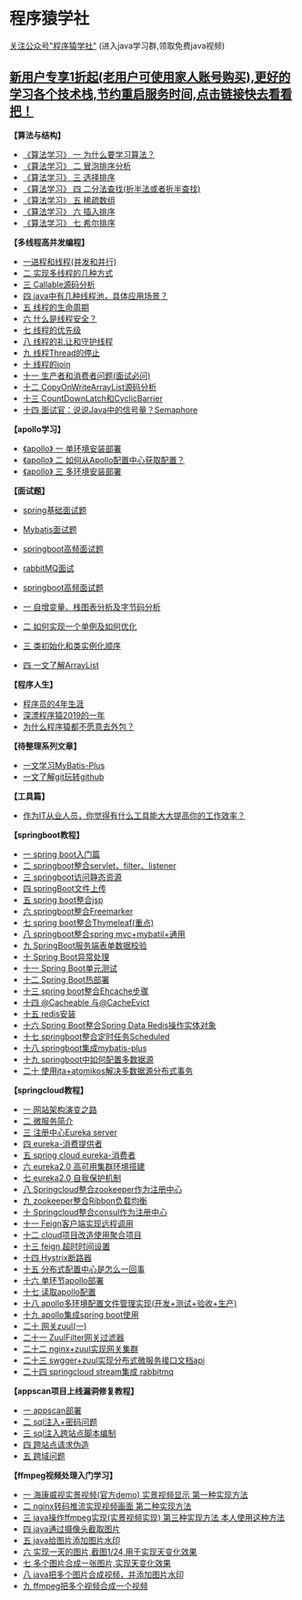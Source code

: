 # 程序猿学社

[关注公众号"程序猿学社"](https://mp.weixin.qq.com/mp/profile_ext?action=home&__biz=MzI1MjEyMjMzNA==#wechat_redirect)
(进入java学习群,领取免费java视频)

[新用户专享1折起(老用户可使用家人账号购买),更好的学习各个技术栈,节约重启服务时间,点击链接快去看看把！](https://www.aliyun.com/minisite/goods?source=5176.11533457&userCode=qs2ssk2b&type=copy)
---


**【算法与结构】**
- [《算法学习》 一 为什么要学习算法？](https://mp.weixin.qq.com/s/xV3O-Nb9M5wyKw12hme-7g)
- [《算法学习》 二 冒泡排序分析](https://mp.weixin.qq.com/s/n8io7b_m6BvwDFoywrzgrA)
- [《算法学习》 三 选择排序](https://mp.weixin.qq.com/s/HfC5NTtBhCq9wKf9rx5PpA)
- [《算法学习》 四 二分法查找(折半法或者折半查找)](https://mp.weixin.qq.com/s/PiNeuCEsqHdE9qK8YAP0YQ)
- [《算法学习》 五 稀疏数组](https://mp.weixin.qq.com/s/QWj6-wU66Z6Iej40rxXCcw)
- [《算法学习》 六 插入排序](https://mp.weixin.qq.com/s/m_cWL9rUz-gKLLytXb8Cbw)
- [《算法学习》 七 希尔排序](https://mp.weixin.qq.com/s/bM6j2G7iXyHihuY6F320OQ)

**【多线程高并发编程】**
- [一进程和线程(并发和并行)](https://mp.weixin.qq.com/s/kkZy_4pkmV--04YyZIoluQ)
- [二 实现多线程的几种方式](https://mp.weixin.qq.com/s/LSywrksMci9Tb3NlOfMnfg)
- [三 Callable源码分析](https://mp.weixin.qq.com/s/3TCpvu9MSmibAZWf2IP-cA)
- [四 java中有几种线程池，具体应用场景？](https://mp.weixin.qq.com/s/kcHBAh3pWAExlaEUVT9sVg)
- [五 线程的生命周期](https://mp.weixin.qq.com/s/0slWSzTStT8Uu5TwmC3ucA)
- [六 什么是线程安全？](https://blog.csdn.net/qq_16855077/article/details/104477155)
- [七 线程的优先级](https://blog.csdn.net/qq_16855077/article/details/104508301)
- [八 线程的礼让和守护线程](https://blog.csdn.net/qq_16855077/article/details/104518686)
- [九 线程Thread的停止](https://blog.csdn.net/qq_16855077/article/details/104529660A)
- [十 线程的join](https://blog.csdn.net/qq_16855077/article/details/104548411)
- [十一 生产者和消费者问题(面试必问)](https://blog.csdn.net/qq_16855077/article/details/104569388)
- [十二 CopyOnWriteArrayList源码分析](https://blog.csdn.net/qq_16855077/article/details/104598379)
- [十三 CountDownLatch和CyclicBarrier](https://blog.csdn.net/qq_16855077/article/details/104634011)
- [十四 面试官：说说Java中的信号量？Semaphore](https://blog.csdn.net/qq_16855077/article/details/104701328)



**【apollo学习】**
- [《apollo》 一 单环境安装部署](https://mp.weixin.qq.com/s/GPr8_sF96do-_5-t2KDhWw)
- [《apollo》 二 如何从Apollo配置中心获取配置？](https://mp.weixin.qq.com/s/2okbI16Hm36dVV7ob04Lrw)
- [《apollo》 三 多环境安装部署](https://mp.weixin.qq.com/s/GPr8_sF96do-_5-t2KDhWw)


**【面试题】**
- [spring基础面试题](https://mp.weixin.qq.com/s/TaA7jW5AfDSKsTVZ6XVo9A)
- [ Mybatis面试题](https://mp.weixin.qq.com/s/awAw22kH6cIOY3IX035d4A)
- [springboot高频面试题](https://mp.weixin.qq.com/s/8zyEZPTz-pSamh21LLVyiQ)
- [rabbitMQ面试](https://blog.csdn.net/qq_16855077/article/details/103778961)
- [springboot高频面试题](https://mp.weixin.qq.com/s/8zyEZPTz-pSamh21LLVyiQ)


- [一 自增变量、栈图表分析及字节码分析](https://mp.weixin.qq.com/s/z4tXxorLqt2tSnUpt4qeDg)
- [二 如何实现一个单例及如何优化](https://mp.weixin.qq.com/s/ABsGQqNrdSgTajqlcBXIvQ)
- [三 类初始化和类实例化顺序](https://mp.weixin.qq.com/s/LdkSc3wg5J1YuF5-2qRL4g)
- [四 一文了解ArrayList](https://mp.weixin.qq.com/s/6MMyQyB2wUPYbQ8-w2e1aw)


**【程序人生】**
- [程序员的4年生涯](https://mp.weixin.qq.com/s/iBjDj221miYgmnSmZvp8eQ)
- [深漂程序猿2019的一年](https://mp.weixin.qq.com/s/uCcMjC1O0H1dUHZ-y8oyjg)
- [为什么程序猿都不愿意去外包？](https://mp.weixin.qq.com/s/fc86hLuduLO4v8ONqLaZcg)

**【待整理系列文章】**
- [一文学习MyBatis-Plus](https://mp.weixin.qq.com/s/FLU8jxZUjlsCjbipvDcnEA)
- [一文了解git玩转github](https://mp.weixin.qq.com/s/Nj5QoLp-CcGt4UEJDZMUfA)

**【工具篇】**
- [作为IT从业人员，你觉得有什么工具能大大提高你的工作效率？](https://mp.weixin.qq.com/s/QWJaRQtydUOu6-kKai_k3w)


**【springboot教程】**
- [一 spring boot入门篇](https://mp.weixin.qq.com/s/MXIlnbQB9XZQh8vFu0ceQQ)
- [二 springboot整合servlet、filter、listener](https://mp.weixin.qq.com/s/64W6HBTPd4qv8INwFbsXFg)
- [三 springboot访问静态资源](https://blog.csdn.net/qq_16855077/article/details/84876309)
- [四 springBoot文件上传](https://blog.csdn.net/qq_16855077/article/details/84880775)
- [五 spring boot整合jsp](https://blog.csdn.net/qq_16855077/article/details/84883016)
- [六 springboot整合Freemarker](https://blog.csdn.net/qq_16855077/article/details/84940256)
- [七 spring boot整合Thymeleaf(重点)](https://blog.csdn.net/qq_16855077/article/details/84941707)
- [八 springboot整合spring mvc+mybatil+通用](https://blog.csdn.net/qq_16855077/article/details/84957747)
- [九 SpringBoot服务端表单数据校验](https://blog.csdn.net/qq_16855077/article/details/84968919)
- [十 Spring Boot异常处理](https://blog.csdn.net/qq_16855077/article/details/84972810)
- [十一 Spring Boot单元测试](https://blog.csdn.net/qq_16855077/article/details/84973919)
- [十二 Spring Boot热部署](https://blog.csdn.net/qq_16855077/article/details/84974093)
- [十三 spring boot整合Ehcache步骤](https://blog.csdn.net/qq_16855077/article/details/84974214)
- [十四 @Cacheable 与@CacheEvict](https://blog.csdn.net/qq_16855077/article/details/84976991)
- [十五 redis安装](https://blog.csdn.net/qq_16855077/article/details/84983292)
- [十六 Spring Boot整合Spring Data Redis操作实体对象](https://blog.csdn.net/qq_16855077/article/details/85000744)
- [十七 springboot整合定时任务Scheduled](https://blog.csdn.net/qq_16855077/article/details/85007533)
- [十八 springboot集成mybatis-plus](https://blog.csdn.net/qq_16855077/article/details/104151231)
- [十九 springboot中如何配置多数据源](https://blog.csdn.net/qq_16855077/article/details/104708038)
- [二十 使用jta+atomikos解决多数据源分布式事务](https://blog.csdn.net/qq_16855077/article/details/104852632)

**【springcloud教程】**
- [一 网站架构演变之路](https://blog.csdn.net/qq_16855077/article/details/93618390)
- [二 微服务简介](https://blog.csdn.net/qq_16855077/article/details/90605665)
- [三 注册中心Eureka server](https://blog.csdn.net/qq_16855077/article/details/90752257)
- [四 eureka-消费提供者](https://blog.csdn.net/qq_16855077/article/details/90770291)
- [五 spring cloud eureka-消费者](https://blog.csdn.net/qq_16855077/article/details/95460975)
- [六 eureka2.0 高可用集群环境搭建](https://blog.csdn.net/qq_16855077/article/details/95940638)
- [七 eureka2.0 自我保护机制](https://blog.csdn.net/qq_16855077/article/details/96115348)
- [八 Springcloud整合zookeeper作为注册中心](https://blog.csdn.net/qq_16855077/article/details/96840346)
- [九 zookeeper整合Ribbon负载均衡](https://blog.csdn.net/qq_16855077/article/details/96872207)
- [十 Springcloud整合consul作为注册中心](https://blog.csdn.net/qq_16855077/article/details/96966019)
- [十一 Feign客户端实现远程调用](https://blog.csdn.net/qq_16855077/article/details/96995189)
- [十二 cloud项目改造使用聚合项目](https://blog.csdn.net/qq_16855077/article/details/97249508)
- [十三 feign 超时时间设置](https://blog.csdn.net/qq_16855077/article/details/99288704)
- [十四 Hystrix断路器](https://blog.csdn.net/qq_16855077/article/details/99857355)
- [十五 分布式配置中心是怎么一回事](https://blog.csdn.net/qq_16855077/article/details/101065043)
- [十六 单环节apollo部署](https://blog.csdn.net/qq_16855077/article/details/103183899)
- [十七 读取apollo配置](https://blog.csdn.net/qq_16855077/article/details/103197221)
- [十八 apollo多环境配置文件管理实现(开发+测试+验收+生产)](https://blog.csdn.net/qq_16855077/article/details/103270658)
- [十九 apollo集成spring boot使用](https://blog.csdn.net/qq_16855077/article/details/103260251)
- [二十 网关zuul(一)](https://blog.csdn.net/qq_16855077/article/details/102960033)
- [二十一 ZuulFilter网关过滤器](https://blog.csdn.net/qq_16855077/article/details/102977930)
- [二十二 nginx+zuul实现网关集群](https://blog.csdn.net/qq_16855077/article/details/103087565)
- [二十三 swgger+zuul实现分布式微服务接口文档api](https://blog.csdn.net/qq_16855077/article/details/103147183)
- [二十四 springcloud stream集成 rabbitmq](https://blog.csdn.net/qq_16855077/article/details/103370281)


**【appscan项目上线漏洞修复教程】**
- [一 appscan部署](https://mp.weixin.qq.com/s/t-Ibd4nAnSLecSNPJwijGg)
- [二 sql注入+密码问题](https://blog.csdn.net/qq_16855077/article/details/100131626)
- [三 sql注入跨站点脚本编制](https://blog.csdn.net/qq_16855077/article/details/100156100)
- [四 跨站点请求伪造](https://blog.csdn.net/qq_16855077/article/details/100156176)
- [五 跨域问题](https://blog.csdn.net/qq_16855077/article/details/100156204)



**【ffmpeg视频处理入门学习】**
- [一 海康威视实景视频(官方demo) 实景视频显示 第一种实现方法](https://blog.csdn.net/qq_16855077/article/details/89374261)
- [二 nginx转码推流实现视频画面  第二种实现方法](https://blog.csdn.net/qq_16855077/article/details/89839708)
- [三 java操作ffmpeg实现(实景视频实现) 第三种实现方法 本人使用这种方法](https://blog.csdn.net/qq_16855077/article/details/90208256)
- [四 java通过摄像头截取图片](https://blog.csdn.net/qq_16855077/article/details/90207118)
- [五 java给图片添加图片水印](https://blog.csdn.net/qq_16855077/article/details/90238575)
- [六 实现一天的图片,截图1/24,用于实现天变化效果](https://blog.csdn.net/qq_16855077/article/details/90378173)
- [七 多个图片合成一张图片,实现天变化效果](https://blog.csdn.net/qq_16855077/article/details/90408532)
- [八 java把多个图片合成视频，并添加图片水印](https://blog.csdn.net/qq_16855077/article/details/90239644)
- [九 ffmpeg把多个视频合成一个视频](https://blog.csdn.net/qq_16855077/article/details/90265073)




